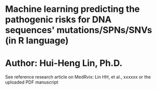 # 
#  Machine learning predicting the pathogenic risks for DNA sequences' mutations/SPNs/SNVs (in R language)
#  Author: Hui-Heng Lin, Ph.D.

See reference research article on MedRvix: Lin HH, et al., xxxxxx or the uploaded PDF manuscript
